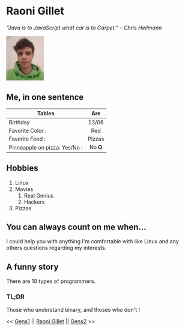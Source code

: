 # Raoni Gillet


_“Java is to JavaScript what car is to Carpet.” – Chris Heilmann_

![Raoni Gillet](raoni_small.png)

## Me, in one sentence

| Tables        | Are           |
| ------------- |:-------------:|
| Birthday        | 13/06 |
| Favorite Color :| Red      |
| Favorite Food : | Pizzas      |
| Pinneapple on pizza: Yes/No : | No ❎|


## Hobbies

1. Linux
2. Movies
    1. Real Genius
    2. Hackers
3. Pizzas

## You can always count on me when...

I could help you with anything I'm comfortable with like Linux and any others questions regarding my interests.

## A funny story

There are 10 types of programmers.

### TL;DR

Those who understand binary, and thoses who don't !

<< [Gens1](https://www.google.com) || [Raoni Gillet](https://github.com/GRaonix/markdown-challenge/blob/main/README.md) || [Gens2](https://www.google.com) >>
